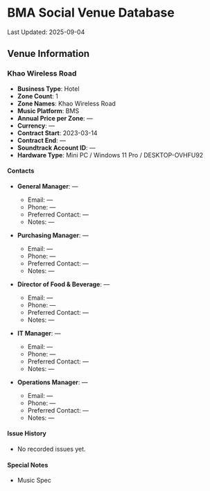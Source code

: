 # BMA Social Venue Database

Last Updated: 2025-09-04

## Venue Information

### Khao Wireless Road
- **Business Type**: Hotel
- **Zone Count**: 1
- **Zone Names**: Khao Wireless Road
- **Music Platform**: BMS
- **Annual Price per Zone**: —
- **Currency**: —
- **Contract Start**: 2023-03-14
- **Contract End**: —
- **Soundtrack Account ID**: —
- **Hardware Type**: Mini PC / Windows 11 Pro / DESKTOP-OVHFU92

#### Contacts
- **General Manager**: —
  - Email: —
  - Phone: —
  - Preferred Contact: —
  - Notes: —

- **Purchasing Manager**: —
  - Email: —
  - Phone: —
  - Preferred Contact: —
  - Notes: —

- **Director of Food & Beverage**: —
  - Email: —
  - Phone: —
  - Preferred Contact: —
  - Notes: —

- **IT Manager**: —
  - Email: —
  - Phone: —
  - Preferred Contact: —
  - Notes: —

- **Operations Manager**: —
  - Email: —
  - Phone: —
  - Preferred Contact: —
  - Notes: —

#### Issue History
- No recorded issues yet.

#### Special Notes
- Music Spec
